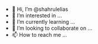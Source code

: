 - 👋 Hi, I’m @shahrulelias
- 👀 I’m interested in ...
- 🌱 I’m currently learning ...
- 💞️ I’m looking to collaborate on ...
- 📫 How to reach me ...

<!---
shahrulelias/shahrulelias is a ✨ special ✨ repository because its `README.md` (this file) appears on your GitHub profile.
You can click the Preview link to take a look at your changes.
--->

